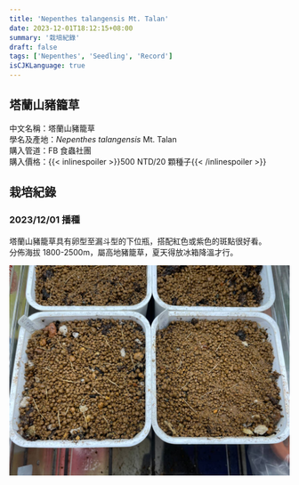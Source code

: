 ```yaml
---
title: 'Nepenthes talangensis Mt. Talan'
date: 2023-12-01T18:12:15+08:00
summary: '栽培紀錄'
draft: false
tags: ['Nepenthes', 'Seedling', 'Record']
isCJKLanguage: true
---
```


## 塔蘭山豬籠草

中文名稱：塔蘭山豬籠草  
學名及產地：*Nepenthes talangensis* Mt. Talan  
購入管道：FB 食蟲社團  
購入價格：{{< inlinespoiler >}}500 NTD/20 顆種子{{< /inlinespoiler >}}  

## 栽培紀錄

### 2023/12/01 播種

塔蘭山豬籠草具有卵型至漏斗型的下位瓶，搭配紅色或紫色的斑點很好看。  
分佈海拔 1800-2500m，屬高地豬籠草，夏天得放冰箱降溫才行。  

![2023-12-01](./images/2023-12-01.jpg)
